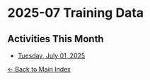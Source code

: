 # 2025-07 Training Data

## Activities This Month

- [Tuesday, July 01, 2025](01.md)

[← Back to Main Index](../../../index.md)
